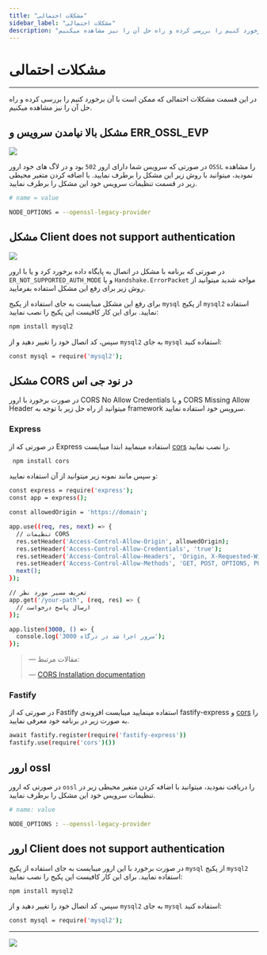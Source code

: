 ```yaml
---
title: "مشکلات احتمالی"
sidebar_label: "مشکلات احتمالی"
description: "در این قسمت مشکلات احتمالی که ممکن است با آن برخورد کنیم را بررسی کرده و راه حل آن را نیز مشاهده میکنیم."
---
```


# مشکلات احتمالی
---

در این قسمت مشکلات احتمالی که ممکن است با آن برخورد کنیم را بررسی کرده و راه حل آن را نیز مشاهده میکنیم.

## مشکل بالا نیامدن سرویس و ERR_OSSL_EVP

![](https://s1.chabokan.net/docs/images/error-nodejs-1.jpg)

در صورتی که سرویس شما دارای ارور `502` بود و در لاگ های خود ارور `OSSL` را مشاهده نمودید، میتوانید با روش زیر این مشکل را برطرف نمایید. با اضافه کردن متغیر محیطی زیر در قسمت تنظیمات سرویس خود این مشکل را برطرف نمایید.

```bash
# name = value

NODE_OPTIONS = --openssl-legacy-provider
```

## مشکل Client does not support authentication

![](https://s1.chabokan.net/docs/images/error-nodejs-2.jpg)

در صورتی که برنامه با مشکل در اتصال به پایگاه داده برخورد کرد و یا با ارور `ER_NOT_SUPPORTED_AUTH_MODE` و یا `Handshake.ErrorPacket` مواجه شدید میتوانید از روش زیر برای رفع این مشکل استفاده بفرمایید.

برای رفع این مشکل میبایست به جای استفاده از پکیج `mysql` از پکیج `mysql2` استفاده نمایید. برای این کار کافیست این پکیج را نصب نمایید:

```bash
npm install mysql2
```

سپس، کد اتصال خود را تغییر دهید و از `mysql2` به جای `mysql` استفاده کنید:

```bash
const mysql = require('mysql2');
```

## مشکل CORS در نود جی اس

در صورت برخورد با ارور CORS No Allow Credentials و یا CORS Missing Allow Header میتوانید از راه حل زیر با توجه به framework سرویس خود استفاده نمایید.

### Express

در صورتی که از Express استفاده مینمایید ابتدا میبایست [cors](https://www.npmjs.com/package/cors) را نصب نمایید.

```bash
 npm install cors
```

و سپس مانند نمونه زیر میتوانید از آن استفاده نمایید:

```bash
const express = require('express');
const app = express();

const allowedOrigin = 'https://domain';

app.use((req, res, next) => {
  // تنظیمات CORS
  res.setHeader('Access-Control-Allow-Origin', allowedOrigin);
  res.setHeader('Access-Control-Allow-Credentials', 'true');
  res.setHeader('Access-Control-Allow-Headers', 'Origin, X-Requested-With, Content-Type, Accept');
  res.setHeader('Access-Control-Allow-Methods', 'GET, POST, OPTIONS, PUT, DELETE');
  next();
});

// تعریف مسیر مورد نظر
app.get('/your-path', (req, res) => {
  // ارسال پاسخ درخواست
});

app.listen(3000, () => {
  console.log('سرور اجرا شد در درگاه 3000');
});
```

> — مقالات مرتبط:
>
> — [CORS Installation documentation](https://expressjs.com/en/resources/middleware/cors.html)

### Fastify

در صورتی که از Fastify استفاده مینمایید میبایست افزونه‌ی fastify-express و [cors](https://www.npmjs.com/package/cors) را به صورت زیر در برنامه خود معرفی نمایید.

```bash
await fastify.register(require('fastify-express'))
fastify.use(require('cors')())
```

## ارور ossl

در صورتی که ارور `ossl` را دریافت نمودید، میتوانید با اضافه کردن متغیر محیطی زیر در تنظیمات سرویس خود این مشکل را برطرف نمایید.

```bash
# name: value

NODE_OPTIONS : --openssl-legacy-provider
```

## ارور Client does not support authentication

در صورت برخورد با این ارور میبایست به جای استفاده از پکیج `mysql` از پکیج `mysql2` استفاده نمایید. برای این کار کافیست این پکیج را نصب نمایید:

```bash
npm install mysql2
```
سپس، کد اتصال خود را تغییر دهید و از `mysql2` به جای `mysql` استفاده کنید:

```bash
const mysql = require('mysql2');
```


---
<a href="https://hub.chabokan.net/fa/services/create/nodejs" ><img src="https://s1.chabokan.net/docs/images/nodejs-banner.png" /></a>